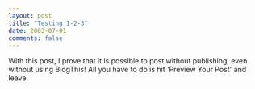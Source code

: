 ```yaml
---
layout: post
title: "Testing 1-2-3"
date: 2003-07-01
comments: false
---
```

With this post, I prove that it is possible to post without publishing, even
without using BlogThis! All you have to do is hit 'Preview Your Post' and
leave.
